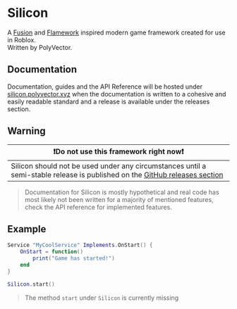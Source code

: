 # Silicon
A [Fusion](https://github.com/dphfox/Fusion) and [Flamework](https://github.com/rbxts-flamework/core) inspired modern game framework created for use in Roblox.\
Written by PolyVector.

## Documentation
Documentation, guides and the API Reference will be hosted under [silicon.polyvector.xyz](https://silicon.polyvector.xyz) when the documentation is written to a cohesive and easily readable standard and a release is available under the releases section.

## Warning
|❗Do not use this framework right now❗|
|-------------------------------------------------------------------------------------------------------------|
| Silicon should not be used under any circumstances until a semi-stable release is published on the [GitHub releases section](https://github.com/PolyVectors/Silicon) |
> Documentation for Silicon is mostly hypothetical and real code has most likely not been written for a majority of mentioned features, check the API reference for implemented features.

## Example
```lua
Service "MyCoolService" Implements.OnStart() {
    OnStart = function()
        print("Game has started!")
    end
}

Silicon.start()
```
> The method `start` under `Silicon` is currently missing